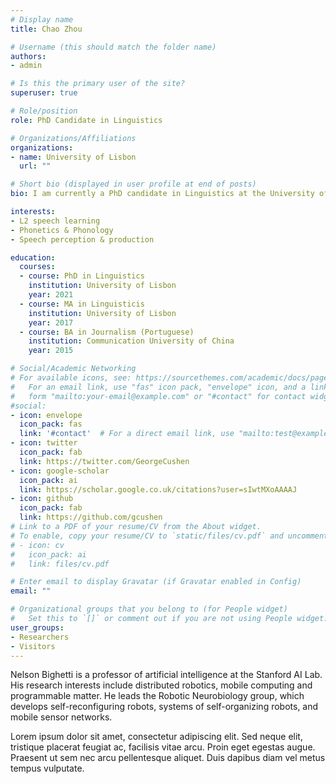 ```yaml
---
# Display name
title: Chao Zhou

# Username (this should match the folder name)
authors:
- admin

# Is this the primary user of the site?
superuser: true

# Role/position
role: PhD Candidate in Linguistics

# Organizations/Affiliations
organizations:
- name: University of Lisbon
  url: ""

# Short bio (displayed in user profile at end of posts)
bio: I am currently a PhD candidate in Linguistics at the University of Lisbon. 

interests:
- L2 speech learning
- Phonetics & Phonology
- Speech perception & production

education:
  courses:
  - course: PhD in Linguistics
    institution: University of Lisbon
    year: 2021
  - course: MA in Linguisticis
    institution: University of Lisbon
    year: 2017
  - course: BA in Journalism (Portuguese)
    institution: Communication University of China
    year: 2015

# Social/Academic Networking
# For available icons, see: https://sourcethemes.com/academic/docs/page-builder/#icons
#   For an email link, use "fas" icon pack, "envelope" icon, and a link in the
#   form "mailto:your-email@example.com" or "#contact" for contact widget.
#social:
- icon: envelope
  icon_pack: fas
  link: '#contact'  # For a direct email link, use "mailto:test@example.org".
- icon: twitter
  icon_pack: fab
  link: https://twitter.com/GeorgeCushen
- icon: google-scholar
  icon_pack: ai
  link: https://scholar.google.co.uk/citations?user=sIwtMXoAAAAJ
- icon: github
  icon_pack: fab
  link: https://github.com/gcushen
# Link to a PDF of your resume/CV from the About widget.
# To enable, copy your resume/CV to `static/files/cv.pdf` and uncomment the lines below.
# - icon: cv
#   icon_pack: ai
#   link: files/cv.pdf

# Enter email to display Gravatar (if Gravatar enabled in Config)
email: ""

# Organizational groups that you belong to (for People widget)
#   Set this to `[]` or comment out if you are not using People widget.
user_groups:
- Researchers
- Visitors
---
```


Nelson Bighetti is a professor of artificial intelligence at the Stanford AI Lab. His research interests include distributed robotics, mobile computing and programmable matter. He leads the Robotic Neurobiology group, which develops self-reconfiguring robots, systems of self-organizing robots, and mobile sensor networks.

Lorem ipsum dolor sit amet, consectetur adipiscing elit. Sed neque elit, tristique placerat feugiat ac, facilisis vitae arcu. Proin eget egestas augue. Praesent ut sem nec arcu pellentesque aliquet. Duis dapibus diam vel metus tempus vulputate.
